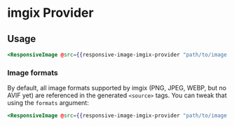 # imgix Provider

## Usage

```hbs
<ResponsiveImage @src={{responsive-image-imgix-provider "path/to/image.jpg"}}/>
```

### Image formats

By default, all image formats supported by imgix (PNG, JPEG, WEBP, but no AVIF yet) are referenced in the generated `<source>` tags.
You can tweak that using the `formats` argument:

```hbs
<ResponsiveImage @src={{responsive-image-imgix-provider "path/to/image.jpg" formats=(array "webp" "jpeg")}}/>
```

